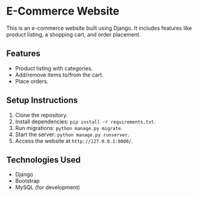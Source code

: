# E-Commerce Website

This is an e-commerce website built using Django. It includes features like product listing, a shopping cart, and order placement.

## Features
- Product listing with categories.
- Add/remove items to/from the cart.
- Place orders.

## Setup Instructions
1. Clone the repository.
2. Install dependencies: `pip install -r requirements.txt`.
3. Run migrations: `python manage.py migrate`.
4. Start the server: `python manage.py runserver`.
5. Access the website at `http://127.0.0.1:8000/`.

## Technologies Used
- Django
- Bootstrap
- MySQL (for development)
